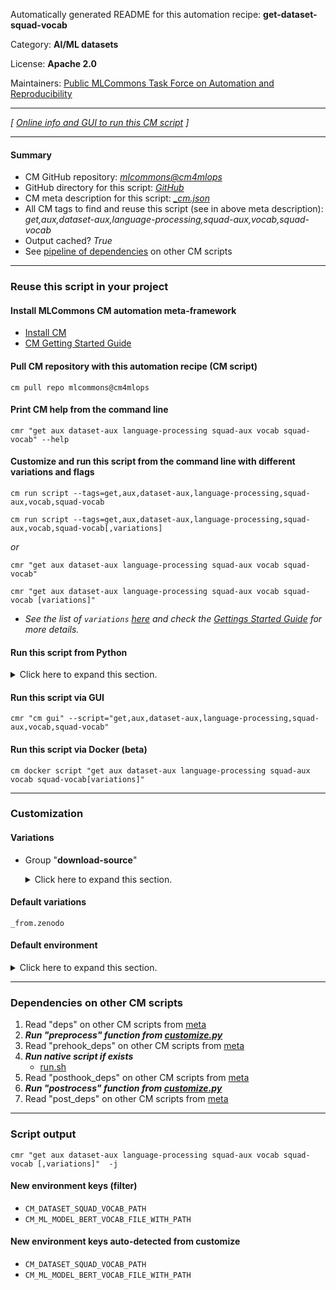 Automatically generated README for this automation recipe: **get-dataset-squad-vocab**

Category: **AI/ML datasets**

License: **Apache 2.0**

Maintainers: [Public MLCommons Task Force on Automation and Reproducibility](https://github.com/mlcommons/ck/blob/master/docs/taskforce.md)

---
*[ [Online info and GUI to run this CM script](https://access.cknowledge.org/playground/?action=scripts&name=get-dataset-squad-vocab,e38874fff5094577) ]*

---
#### Summary

* CM GitHub repository: *[mlcommons@cm4mlops](https://github.com/mlcommons/cm4mlops/tree/dev)*
* GitHub directory for this script: *[GitHub](https://github.com/mlcommons/cm4mlops/tree/dev/script/get-dataset-squad-vocab)*
* CM meta description for this script: *[_cm.json](_cm.json)*
* All CM tags to find and reuse this script (see in above meta description): *get,aux,dataset-aux,language-processing,squad-aux,vocab,squad-vocab*
* Output cached? *True*
* See [pipeline of dependencies](#dependencies-on-other-cm-scripts) on other CM scripts


---
### Reuse this script in your project

#### Install MLCommons CM automation meta-framework

* [Install CM](https://access.cknowledge.org/playground/?action=install)
* [CM Getting Started Guide](https://github.com/mlcommons/ck/blob/master/docs/getting-started.md)

#### Pull CM repository with this automation recipe (CM script)

```cm pull repo mlcommons@cm4mlops```

#### Print CM help from the command line

````cmr "get aux dataset-aux language-processing squad-aux vocab squad-vocab" --help````

#### Customize and run this script from the command line with different variations and flags

`cm run script --tags=get,aux,dataset-aux,language-processing,squad-aux,vocab,squad-vocab`

`cm run script --tags=get,aux,dataset-aux,language-processing,squad-aux,vocab,squad-vocab[,variations] `

*or*

`cmr "get aux dataset-aux language-processing squad-aux vocab squad-vocab"`

`cmr "get aux dataset-aux language-processing squad-aux vocab squad-vocab [variations]" `


* *See the list of `variations` [here](#variations) and check the [Gettings Started Guide](https://github.com/mlcommons/ck/blob/dev/docs/getting-started.md) for more details.*

#### Run this script from Python

<details>
<summary>Click here to expand this section.</summary>

```python

import cmind

r = cmind.access({'action':'run'
                  'automation':'script',
                  'tags':'get,aux,dataset-aux,language-processing,squad-aux,vocab,squad-vocab'
                  'out':'con',
                  ...
                  (other input keys for this script)
                  ...
                 })

if r['return']>0:
    print (r['error'])

```

</details>


#### Run this script via GUI

```cmr "cm gui" --script="get,aux,dataset-aux,language-processing,squad-aux,vocab,squad-vocab"```

#### Run this script via Docker (beta)

`cm docker script "get aux dataset-aux language-processing squad-aux vocab squad-vocab[variations]" `

___
### Customization


#### Variations

  * Group "**download-source**"
    <details>
    <summary>Click here to expand this section.</summary>

    * **`_from.zenodo`** (default)
      - Environment variables:
        - *CM_WGET_URL*: `https://zenodo.org/record/3733868/files/vocab.txt`
      - Workflow:

    </details>


#### Default variations

`_from.zenodo`
#### Default environment

<details>
<summary>Click here to expand this section.</summary>

These keys can be updated via `--env.KEY=VALUE` or `env` dictionary in `@input.json` or using script flags.


</details>

___
### Dependencies on other CM scripts


  1. Read "deps" on other CM scripts from [meta](https://github.com/mlcommons/cm4mlops/tree/dev/script/get-dataset-squad-vocab/_cm.json)
  1. ***Run "preprocess" function from [customize.py](https://github.com/mlcommons/cm4mlops/tree/dev/script/get-dataset-squad-vocab/customize.py)***
  1. Read "prehook_deps" on other CM scripts from [meta](https://github.com/mlcommons/cm4mlops/tree/dev/script/get-dataset-squad-vocab/_cm.json)
  1. ***Run native script if exists***
     * [run.sh](https://github.com/mlcommons/cm4mlops/tree/dev/script/get-dataset-squad-vocab/run.sh)
  1. Read "posthook_deps" on other CM scripts from [meta](https://github.com/mlcommons/cm4mlops/tree/dev/script/get-dataset-squad-vocab/_cm.json)
  1. ***Run "postrocess" function from [customize.py](https://github.com/mlcommons/cm4mlops/tree/dev/script/get-dataset-squad-vocab/customize.py)***
  1. Read "post_deps" on other CM scripts from [meta](https://github.com/mlcommons/cm4mlops/tree/dev/script/get-dataset-squad-vocab/_cm.json)

___
### Script output
`cmr "get aux dataset-aux language-processing squad-aux vocab squad-vocab [,variations]"  -j`
#### New environment keys (filter)

* `CM_DATASET_SQUAD_VOCAB_PATH`
* `CM_ML_MODEL_BERT_VOCAB_FILE_WITH_PATH`
#### New environment keys auto-detected from customize

* `CM_DATASET_SQUAD_VOCAB_PATH`
* `CM_ML_MODEL_BERT_VOCAB_FILE_WITH_PATH`